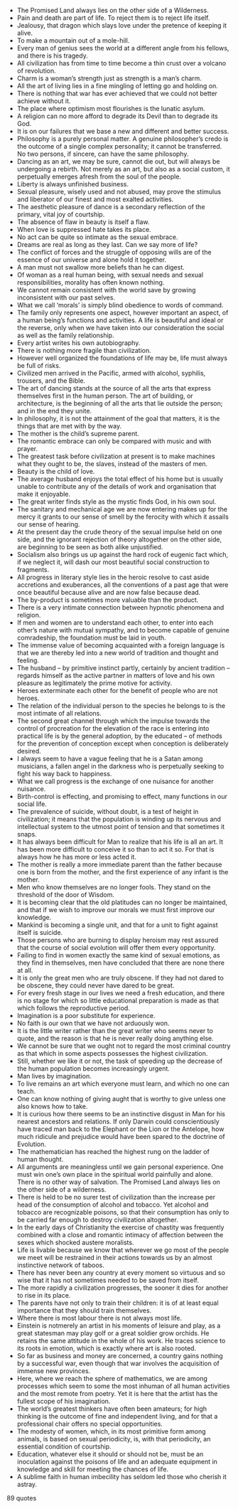  - The Promised Land always lies on the other side of a Wilderness.
 - Pain and death are part of life. To reject them is to reject life itself.
 - Jealousy, that dragon which slays love under the pretence of keeping it alive.
 - To make a mountain out of a mole-hill.
 - Every man of genius sees the world at a different angle from his fellows, and there is his tragedy.
 - All civilization has from time to time become a thin crust over a volcano of revolution.
 - Charm is a woman’s strength just as strength is a man’s charm.
 - All the art of living lies in a fine mingling of letting go and holding on.
 - There is nothing that war has ever achieved that we could not better achieve without it.
 - The place where optimism most flourishes is the lunatic asylum.
 - A religion can no more afford to degrade its Devil than to degrade its God.
 - It is on our failures that we base a new and different and better success.
 - Philosophy is a purely personal matter. A genuine philosopher’s credo is the outcome of a single complex personality; it cannot be transferred. No two persons, if sincere, can have the same philosophy.
 - Dancing as an art, we may be sure, cannot die out, but will always be undergoing a rebirth. Not merely as an art, but also as a social custom, it perpetually emerges afresh from the soul of the people.
 - Liberty is always unfinished business.
 - Sexual pleasure, wisely used and not abused, may prove the stimulus and liberator of our finest and most exalted activities.
 - The aesthetic pleasure of dance is a secondary reflection of the primary, vital joy of courtship.
 - The absence of flaw in beauty is itself a flaw.
 - When love is suppressed hate takes its place.
 - No act can be quite so intimate as the sexual embrace.
 - Dreams are real as long as they last. Can we say more of life?
 - The conflict of forces and the struggle of opposing wills are of the essence of our universe and alone hold it together.
 - A man must not swallow more beliefs than he can digest.
 - Of woman as a real human being, with sexual needs and sexual responsibilities, morality has often known nothing.
 - We cannot remain consistent with the world save by growing inconsistent with our past selves.
 - What we call ‘morals’ is simply blind obedience to words of command.
 - The family only represents one aspect, however important an aspect, of a human being’s functions and activities. A life is beautiful and ideal or the reverse, only when we have taken into our consideration the social as well as the family relationship.
 - Every artist writes his own autobiography.
 - There is nothing more fragile than civilization.
 - However well organized the foundations of life may be, life must always be full of risks.
 - Civilized men arrived in the Pacific, armed with alcohol, syphilis, trousers, and the Bible.
 - The art of dancing stands at the source of all the arts that express themselves first in the human person. The art of building, or architecture, is the beginning of all the arts that lie outside the person; and in the end they unite.
 - In philosophy, it is not the attainment of the goal that matters, it is the things that are met with by the way.
 - The mother is the child’s supreme parent.
 - The romantic embrace can only be compared with music and with prayer.
 - The greatest task before civilization at present is to make machines what they ought to be, the slaves, instead of the masters of men.
 - Beauty is the child of love.
 - The average husband enjoys the total effect of his home but is usually unable to contribute any of the details of work and organisation that make it enjoyable.
 - The great writer finds style as the mystic finds God, in his own soul.
 - The sanitary and mechanical age we are now entering makes up for the mercy it grants to our sense of smell by the ferocity with which it assails our sense of hearing.
 - At the present day the crude theory of the sexual impulse held on one side, and the ignorant rejection of theory altogether on the other side, are beginning to be seen as both alike unjustified.
 - Socialism also brings us up against the hard rock of eugenic fact which, if we neglect it, will dash our most beautiful social construction to fragments.
 - All progress in literary style lies in the heroic resolve to cast aside accretions and exuberances, all the conventions of a past age that were once beautiful because alive and are now false because dead.
 - The by-product is sometimes more valuable than the product.
 - There is a very intimate connection between hypnotic phenomena and religion.
 - If men and women are to understand each other, to enter into each other’s nature with mutual sympathy, and to become capable of genuine comradeship, the foundation must be laid in youth.
 - The immense value of becoming acquainted with a foreign language is that we are thereby led into a new world of tradition and thought and feeling.
 - The husband – by primitive instinct partly, certainly by ancient tradition – regards himself as the active partner in matters of love and his own pleasure as legitimately the prime motive for activity.
 - Heroes exterminate each other for the benefit of people who are not heroes.
 - The relation of the individual person to the species he belongs to is the most intimate of all relations.
 - The second great channel through which the impulse towards the control of procreation for the elevation of the race is entering into practical life is by the general adoption, by the educated – of methods for the prevention of conception except when conception is deliberately desired.
 - I always seem to have a vague feeling that he is a Satan among musicians, a fallen angel in the darkness who is perpetually seeking to fight his way back to happiness.
 - What we call progress is the exchange of one nuisance for another nuisance.
 - Birth-control is effecting, and promising to effect, many functions in our social life.
 - The prevalence of suicide, without doubt, is a test of height in civilization; it means that the population is winding up its nervous and intellectual system to the utmost point of tension and that sometimes it snaps.
 - It has always been difficult for Man to realize that his life is all an art. It has been more difficult to conceive it so than to act it so. For that is always how he has more or less acted it.
 - The mother is really a more immediate parent than the father because one is born from the mother, and the first experience of any infant is the mother.
 - Men who know themselves are no longer fools. They stand on the threshold of the door of Wisdom.
 - It is becoming clear that the old platitudes can no longer be maintained, and that if we wish to improve our morals we must first improve our knowledge.
 - Mankind is becoming a single unit, and that for a unit to fight against itself is suicide.
 - Those persons who are burning to display heroism may rest assured that the course of social evolution will offer them every opportunity.
 - Failing to find in women exactly the same kind of sexual emotions, as they find in themselves, men have concluded that there are none there at all.
 - It is only the great men who are truly obscene. If they had not dared to be obscene, they could never have dared to be great.
 - For every fresh stage in our lives we need a fresh education, and there is no stage for which so little educational preparation is made as that which follows the reproductive period.
 - Imagination is a poor substitute for experience.
 - No faith is our own that we have not arduously won.
 - It is the little writer rather than the great writer who seems never to quote, and the reason is that he is never really doing anything else.
 - We cannot be sure that we ought not to regard the most criminal country as that which in some aspects possesses the highest civilization.
 - Still, whether we like it or not, the task of speeding up the decrease of the human population becomes increasingly urgent.
 - Man lives by imagination.
 - To live remains an art which everyone must learn, and which no one can teach.
 - One can know nothing of giving aught that is worthy to give unless one also knows how to take.
 - It is curious how there seems to be an instinctive disgust in Man for his nearest ancestors and relations. If only Darwin could conscientiously have traced man back to the Elephant or the Lion or the Antelope, how much ridicule and prejudice would have been spared to the doctrine of Evolution.
 - The mathematician has reached the highest rung on the ladder of human thought.
 - All arguments are meaningless until we gain personal experience. One must win one’s own place in the spiritual world painfully and alone. There is no other way of salvation. The Promised Land always lies on the other side of a wilderness.
 - There is held to be no surer test of civilization than the increase per head of the consumption of alcohol and tobacco. Yet alcohol and tobacco are recognizable poisons, so that their consumption has only to be carried far enough to destroy civilization altogether.
 - In the early days of Christianity the exercise of chastity was frequently combined with a close and romantic intimacy of affection between the sexes which shocked austere moralists.
 - Life is livable because we know that wherever we go most of the people we meet will be restrained in their actions towards us by an almost instinctive network of taboos.
 - There has never been any country at every moment so virtuous and so wise that it has not sometimes needed to be saved from itself.
 - The more rapidly a civilization progresses, the sooner it dies for another to rise in its place.
 - The parents have not only to train their children: it is of at least equal importance that they should train themselves.
 - Where there is most labour there is not always most life.
 - Einstein is notmerely an artist in his moments of leisure and play, as a great statesman may play golf or a great soldier grow orchids. He retains the same attitude in the whole of his work. He traces science to its roots in emotion, which is exactly where art is also rooted.
 - So far as business and money are concerned, a country gains nothing by a successful war, even though that war involves the acquisition of immense new provinces.
 - Here, where we reach the sphere of mathematics, we are among processes which seem to some the most inhuman of all human activities and the most remote from poetry. Yet it is here that the artist has the fullest scope of his imagination.
 - The world’s greatest thinkers have often been amateurs; for high thinking is the outcome of fine and independent living, and for that a professional chair offers no special opportunities.
 - The modesty of women, which, in its most primitive form among animals, is based on sexual periodicity, is, with that periodicity, an essential condition of courtship.
 - Education, whatever else it should or should not be, must be an inoculation against the poisons of life and an adequate equipment in knowledge and skill for meeting the chances of life.
 - A sublime faith in human imbecility has seldom led those who cherish it astray.

89 quotes